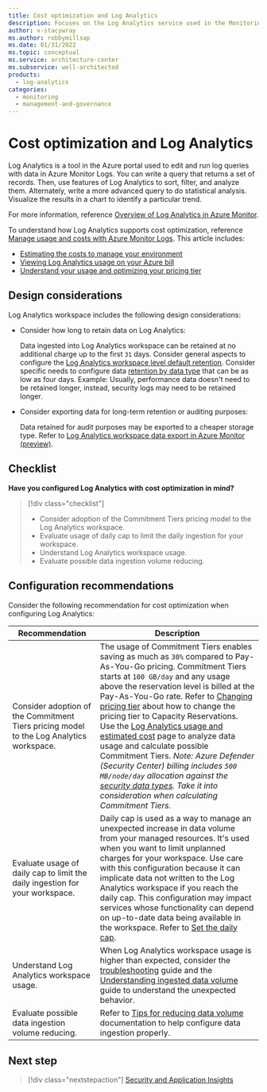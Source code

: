 ```yaml
---
title: Cost optimization and Log Analytics
description: Focuses on the Log Analytics service used in the Monitoring solution to provide best-practice, design considerations, and configuration recommendations related to Cost optimization.
author: v-stacywray
ms.author: robbymillsap
ms.date: 01/31/2022
ms.topic: conceptual
ms.service: architecture-center
ms.subservice: well-architected
products:
  - log-analytics
categories:
  - monitoring
  - management-and-governance
---
```


# Cost optimization and Log Analytics

Log Analytics is a tool in the Azure portal used to edit and run log queries with data in Azure Monitor Logs. You can write a query that returns a set of records. Then, use features of Log Analytics to sort, filter, and analyze them. Alternately, write a more advanced query to do statistical analysis. Visualize the results in a chart to identify a particular trend.

For more information, reference [Overview of Log Analytics in Azure Monitor](/azure/azure-monitor/logs/log-analytics-overview).

To understand how Log Analytics supports cost optimization, reference [Manage usage and costs with Azure Monitor Logs](/azure/azure-monitor/logs/manage-cost-storage). This article includes:

- [Estimating the costs to manage your environment](/azure/azure-monitor/logs/manage-cost-storage#estimating-the-costs-to-manage-your-environment)
- [Viewing Log Analytics usage on your Azure bill](/azure/azure-monitor/logs/manage-cost-storage#viewing-log-analytics-usage-on-your-azure-bill)
- [Understand your usage and optimizing your pricing tier](/azure/azure-monitor/logs/manage-cost-storage#understand-your-usage-and-optimizing-your-pricing-tier)

## Design considerations

Log Analytics workspace includes the following design considerations:

- Consider how long to retain data on Log Analytics:

  Data ingested into Log Analytics workspace can be retained at no additional charge up to the first `31` days. Consider general aspects to configure the [Log Analytics workspace level default retention](/azure/azure-monitor/logs/manage-cost-storage#workspace-level-default-retention). Consider specific needs to configure data [retention by data type](/azure/azure-monitor/logs/manage-cost-storage#retention-by-data-type) that can be as low as four days. Example: Usually, performance data doesn't need to be retained longer, instead, security logs may need to be retained longer.

- Consider exporting data for long-term retention or auditing purposes:

  Data retained for audit purposes may be exported to a cheaper storage type. Refer to [Log Analytics workspace data export in Azure Monitor (preview)](/azure/azure-monitor/logs/logs-data-export?tabs=portal).

## Checklist

**Have you configured Log Analytics with cost optimization in mind?**

> [!div class="checklist"]
> - Consider adoption of the Commitment Tiers pricing model to the Log Analytics workspace.
> - Evaluate usage of daily cap to limit the daily ingestion for your workspace.
> - Understand Log Analytics workspace usage.
> - Evaluate possible data ingestion volume reducing.

## Configuration recommendations

Consider the following recommendation for cost optimization when configuring Log Analytics:

|Recommendation|Description|
|--------------|-----------|
|Consider adoption of the Commitment Tiers pricing model to the Log Analytics workspace.|The usage of Commitment Tiers enables saving as much as `30%` compared to Pay-As-You-Go pricing. Commitment Tiers starts at `100 GB/day` and any usage above the reservation level is billed at the Pay-As-You-Go rate. Refer to [Changing pricing tier](/azure/azure-monitor/logs/manage-cost-storage#changing-pricing-tier) about how to change the pricing tier to Capacity Reservations. Use the [Log Analytics usage and estimated cost](/azure/azure-monitor/logs/manage-cost-storage#understand-your-usage-and-estimate-costs) page to analyze data usage and calculate possible Commitment Tiers. *Note: Azure Defender (Security Center) billing includes `500 MB/node/day` allocation against the [security data types](/azure/azure-monitor/reference/tables/tables-category#security). Take it into consideration when calculating Commitment Tiers.*|
|Evaluate usage of daily cap to limit the daily ingestion for your workspace.|Daily cap is used as a way to manage an unexpected increase in data volume from your managed resources. It's used when you want to limit unplanned charges for your workspace. Use care with this configuration because it can implicate data not written to the Log Analytics workspace if you reach the daily cap. This configuration may impact services whose functionality can depend on up-to-date data being available in the workspace. Refer to [Set the daily cap](/azure/azure-monitor/logs/manage-cost-storage#set-the-daily-cap).|
|Understand Log Analytics workspace usage.|When Log Analytics workspace usage is higher than expected, consider the [troubleshooting](/azure/azure-monitor/logs/manage-cost-storage#troubleshooting-why-usage-is-higher-than-expected) guide and the [Understanding ingested data volume](/azure/azure-monitor/logs/manage-cost-storage#understanding-ingested-data-volume) guide to understand the unexpected behavior.|
|Evaluate possible data ingestion volume reducing.|Refer to [Tips for reducing data volume](/azure/azure-monitor/logs/manage-cost-storage#tips-for-reducing-data-volume) documentation to help configure data ingestion properly.|

## Next step

> [!div class="nextstepaction"]
> [Security and Application Insights](../../monitoring/log-analytics/cost-optimization.md)